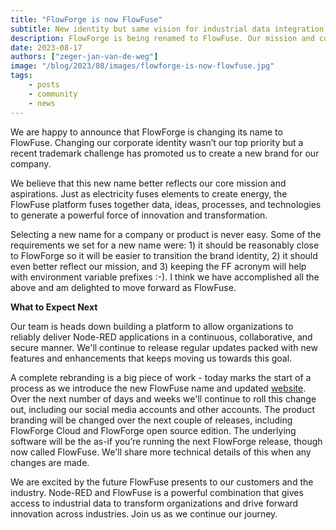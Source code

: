 ```yaml
---
title: "FlowForge is now FlowFuse"
subtitle: New identity but same vision for industrial data integration
description: FlowForge is being renamed to FlowFuse. Our mission and commitment to our customers stays the same.
date: 2023-08-17
authors: ["zeger-jan-van-de-weg"]
image: "/blog/2023/08/images/flowforge-is-now-flowfuse.jpg"
tags:
    - posts
    - community
    - news
---
```


We are happy to announce that FlowForge is changing its name to FlowFuse. Changing our corporate identity wasn’t our top priority but a recent trademark challenge has promoted us to create a new brand for our company. 

<!--more-->

We believe that this new name better reflects our core mission and aspirations. Just as electricity fuses elements to create energy, the FlowFuse platform fuses together data, ideas, processes, and technologies to generate a powerful force of innovation and transformation.

Selecting a new name for a company or product is never easy. Some of the requirements we set for a new name were: 1) it should be reasonably close to FlowForge so it will be easier to transition the brand identity, 2) it should even better reflect our mission, and 3) keeping the FF acronym will help with environment variable prefixes :-). I think we have accomplished all the above and am delighted to move forward as FlowFuse.

**What to Expect Next**

Our team is heads down building a platform to allow organizations to reliably deliver Node-RED applications in a continuous, collaborative, and secure manner. We'll continue to release regular updates packed with new features and enhancements that keeps moving us towards this goal.

A complete rebranding is a big piece of work - today marks the start of a process as we introduce the new FlowFuse name and updated [website](/). Over the next number of days and weeks we'll continue to roll this change out, including our social media accounts and other accounts. The product branding will be changed over the next couple of releases, including FlowForge Cloud and FlowForge open source edition. The underlying software will be the as-if you’re running the next FlowForge release, though now called FlowFuse. We'll share more technical details of this when any changes are made.

We are excited by the future FlowFuse presents to our customers and the industry. Node-RED and FlowFuse is a powerful combination that gives access to industrial data to transform organizations and drive forward innovation across industries. Join us as we continue our journey.